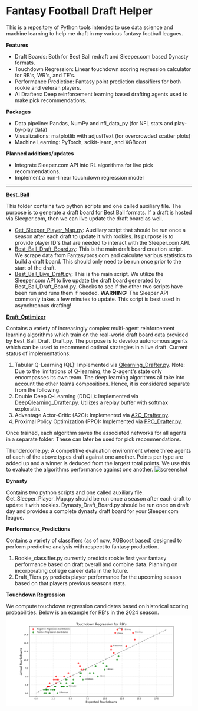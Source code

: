 # Fantasy Football Draft Helper

This is a repository of Python tools intended to use data science and machine learning to help me draft in my various 
fantasy football leagues. 

**Features**
- Draft Boards: Both for Best Ball redraft and Sleeper.com based Dynasty formats.
- Touchdown Regression: Linear touchdown scoring regression calculator for RB's, WR's, and TE's.
- Performance Prediction: Fantasy point prediction classifiers for both rookie and veteran players.
- AI Drafters: Deep reinforcement learning based drafting agents used to make pick recommendations.

**Packages**
- Data pipeline: Pandas, NumPy and nfl_data_py (for NFL stats and play-by-play data)
- Visualizations: matplotlib with adjustText (for overcrowded scatter plots)
- Machine Learning: PyTorch, scikit-learn, and XGBoost

**Planned additions/updates**
- Integrate Sleeper.com API into RL algorithms for live pick recommendations.
- Implement a non-linear touchdown regression model
-------------------------------------------------------------------------------------------------------------------------------
**[Best_Ball](Best_Ball)**

This folder contains two python scripts and one called auxiliary file. The purpose is to generate a draft board for 
Best Ball formats. If a draft is hosted via Sleeper.com, then we can live update the draft board as well.
- [Get_Sleeper_Player_Map.py](Best_Ball/Get_Sleeper_Player_Map.py): Auxiliary script that should be run once a season 
after each draft to update it with rookies. Its purpose is to provide player ID's that are needed to interact with the 
Sleeper.com API. 
- [Best_Ball_Draft_Board.py](Best_Ball/Best_Ball_Draft_Board.py): This is the main draft board creation script. We 
scrape data from Fantasypros.com and calculate various statistics to build a draft board. This should only need to be
run once prior to the start of the draft.
- [Best_Ball_Live_Draft.py](Best_Ball/Best_Ball_Live_Draft.py): This is the main script. We utilize the Sleeper.com API
to live update the draft board generated by Best_Ball_Draft_Board.py. Checks to see if the other two scripts have been 
run and runs them if needed. **WARNING:** The Sleeper API commonly takes a few minutes to update. This script is best 
used in asynchronous drafting!

**[Draft_Optimizer](Draft_Optimizer)**

Contains a variety of increasingly complex multi-agent reinforcement learning algorithms which train on the real-world 
draft board data provided by Best_Ball_Draft_Draft.py. The purpose is to develop autonomous agents which can be used to 
recommend optimal strategies in a live draft. Current status of implementations:
1. Tabular Q-Learning (QL): Implemented via [Qlearning_Drafter.py](Draft_Optimizer/Qlearning_Drafter.py). Note: Due to 
the limitations of Q-learning, the Q-agent's state only encompasses its own team. The deep learning algorithms all take 
into account the other teams compositions. Hence, it is considered separate from the following.
2. Double Deep Q-Learning (DDQL): Implemented via [DeepQlearning_Drafter.py](Draft_Optimizer/DeepQlearning_Drafter.py). Utilizes a replay buffer with softmax exploratin.
3. Advantage Actor-Critic (A2C): Implemented via [A2C_Drafter.py](Draft_Optimizer/A2C_Drafter.py).
4. Proximal Policy Optimization (PPO): Implemented via [PPO_Drafter.py](Draft_Optimizer/PPO_Drafter.py).

Once trained, each algorithm saves the associated networks for all agents in a separate folder. These can later be used 
for pick recommendations.

Thunderdome.py: A competitive evaluation environment where three agents of each of the above types draft against one 
another. Points per type are added up and a winner is deduced from the largest total points. We use this to evaluate 
the algorithms performance against one another.
![screenshot](Draft_Optimizer/thunderdome_1000.png)

**Dynasty**

Contains two python scripts and one called auxiliary file. Get_Sleeper_Player_Map.py should be run once a season after 
each draft to update it with rookies. Dynasty_Draft_Board.py should be run once on draft day and provides a complete 
dynasty draft board for your Sleeper.com league.

**Performance_Predictions**

Contains a variety of classifiers (as of now, XGBoost based) designed to perform predictive analysis with respect to 
fantasy production.
1. Rookie_classifier.py currently predicts rookie first year fantasy performance based on draft overall and combine 
data. Planning on incorporating college career data in the future.
2. Draft_Tiers.py predicts player performance for the upcoming season based on that players previous seasons stats.

**Touchdown Regression**

We compute touchdown regression candidates based on historical scoring probabilities. Below is an example for RB's in 
the 2024 season.
![screenshot](Touchdown%20Regression/RB2024Reg.png)
